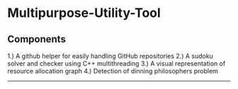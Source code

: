 # Multipurpose-Utility-Tool

## Components

1.) A github helper for easily handling GitHub repositories
2.) A sudoku solver and checker using C++ multithreading
3.) A visual representation of resource allocation graph
4.) Detection of dinning philosophers problem

----
